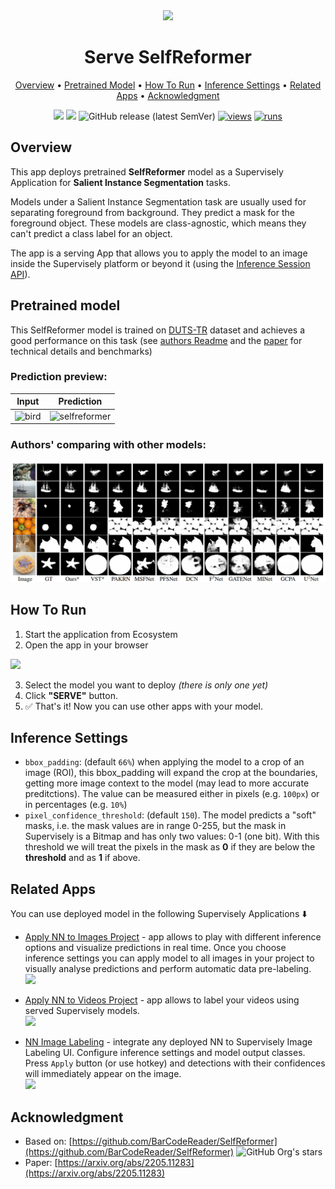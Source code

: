 <div align="center" markdown>
<img src="https://user-images.githubusercontent.com/115161827/227239618-52cfebce-8b23-4687-9e36-3c8d37b3a3a5.jpg"/>  

# Serve SelfReformer

<p align="center">
  <a href="#Overview">Overview</a> •
  <a href="#Pretrained-Model">Pretrained Model</a> •
  <a href="#How-To-Run">How To Run</a> •
  <a href="#Inference-Settings">Inference Settings</a> •
  <a href="#Related-apps">Related Apps</a> •
  <a href="#Acknowledgment">Acknowledgment</a>
</p>

[![](https://img.shields.io/badge/supervisely-ecosystem-brightgreen)](https://ecosystem.supervise.ly/apps/supervisely-ecosystem/serve-selfreformer)
[![](https://img.shields.io/badge/slack-chat-green.svg?logo=slack)](https://supervise.ly/slack)
![GitHub release (latest SemVer)](https://img.shields.io/github/v/release/supervisely-ecosystem/serve-selfreformer)
[![views](https://app.supervise.ly/img/badges/views/supervisely-ecosystem/serve-selfreformer.png)](https://supervise.ly)
[![runs](https://app.supervise.ly/img/badges/runs/supervisely-ecosystem/serve-selfreformer.png)](https://supervise.ly)

</div>


## Overview

This app deploys pretrained **SelfReformer** model as a Supervisely Application for **Salient Instance Segmentation** tasks.

Models under a Salient Instance Segmentation task are usually used for separating foreground from background. They predict a mask for the foreground object. These models are class-agnostic, which means they can't predict a class label for an object.

The app is a serving App that allows you to apply the model to an image inside the Supervisely platform or beyond it (using the [Inference Session API](https://developer.supervise.ly/app-development/neural-network-integration/inference-api-tutorial)).


## Pretrained model

This SelfReformer model is trained on [DUTS-TR](http://saliencydetection.net/duts/) dataset and achieves a good performance on this task (see [authors Readme](https://github.com/BarCodeReader/SelfReformer) and the [paper](https://arxiv.org/abs/2205.11283) for technical details and benchmarks)

### Prediction preview:
| Input    | Prediction   |
| -------- | ------------ |
| ![bird](https://user-images.githubusercontent.com/31512713/229129414-b9fd8acf-11f0-467b-8e5e-5226d5f51426.jpg) | ![selfreformer](https://user-images.githubusercontent.com/31512713/229128975-e5802e8e-ed29-4227-87c5-5cc8b9843d0d.jpg) |





### Authors' comparing with other models:
![prediction previews](https://raw.githubusercontent.com/supervisely-ecosystem/serve-selfreformer/master/SelfReformer/asset/figure1.png)

## How To Run

1. Start the application from Ecosystem
2. Open the app in your browser

<img src="https://user-images.githubusercontent.com/31512713/228268903-959167de-1097-437a-a609-c6c514803ff2.png" width="80%"/>

3. Select the model you want to deploy *(there is only one yet)*
4. Click **"SERVE"** button.
5. ✅ That's it! Now you can use other apps with your model.


## Inference Settings

- `bbox_padding`: (default `66%`) when applying the model to a crop of an image (ROI), this bbox_padding will expand the crop at the boundaries, getting more image context to the model (may lead to more accurate preditctions). The value can be measured either in pixels (e.g. `100px`) or in percentages (e.g. `10%`)
- `pixel_confidence_threshold`: (default `150`). The model predicts a "soft" masks, i.e. the mask values are in range 0-255, but the mask in Supervisely is a Bitmap and has only two values: 0-1 (one bit). With this threshold we will treat the pixels in the mask as **0** if they are below the **threshold** and as **1** if above.


## Related Apps

You can use deployed model in the following Supervisely Applications ⬇️ 

- [Apply NN to Images Project](https://ecosystem.supervise.ly/apps/nn-image-labeling/project-dataset) - app allows to play with different inference options and visualize predictions in real time.  Once you choose inference settings you can apply model to all images in your project to visually analyse predictions and perform automatic data pre-labeling.   
    <img data-key="sly-module-link" data-module-slug="supervisely-ecosystem/nn-image-labeling/project-dataset" src="https://i.imgur.com/M2Tp8lE.png" height="70px" margin-bottom="20px"/>  

- [Apply NN to Videos Project](https://ecosystem.supervise.ly/apps/apply-nn-to-videos-project) - app allows to label your videos using served Supervisely models.  
  <img data-key="sly-module-link" data-module-slug="supervisely-ecosystem/apply-nn-to-videos-project" src="https://imgur.com/LDo8K1A.png" height="70px" margin-bottom="20px" />

- [NN Image Labeling](https://ecosystem.supervise.ly/apps/supervisely-ecosystem%252Fnn-image-labeling%252Fannotation-tool) - integrate any deployed NN to Supervisely Image Labeling UI. Configure inference settings and model output classes. Press `Apply` button (or use hotkey) and detections with their confidences will immediately appear on the image.   
    <img data-key="sly-module-link" data-module-slug="supervisely-ecosystem/nn-image-labeling/annotation-tool" src="https://i.imgur.com/hYEucNt.png" height="70px" margin-bottom="20px"/>



## Acknowledgment

- Based on: [https://github.com/BarCodeReader/SelfReformer](https://github.com/BarCodeReader/SelfReformer) ![GitHub Org's stars](https://img.shields.io/github/stars/BarCodeReader/SelfReformer?style=social)
- Paper: [https://arxiv.org/abs/2205.11283](https://arxiv.org/abs/2205.11283)
